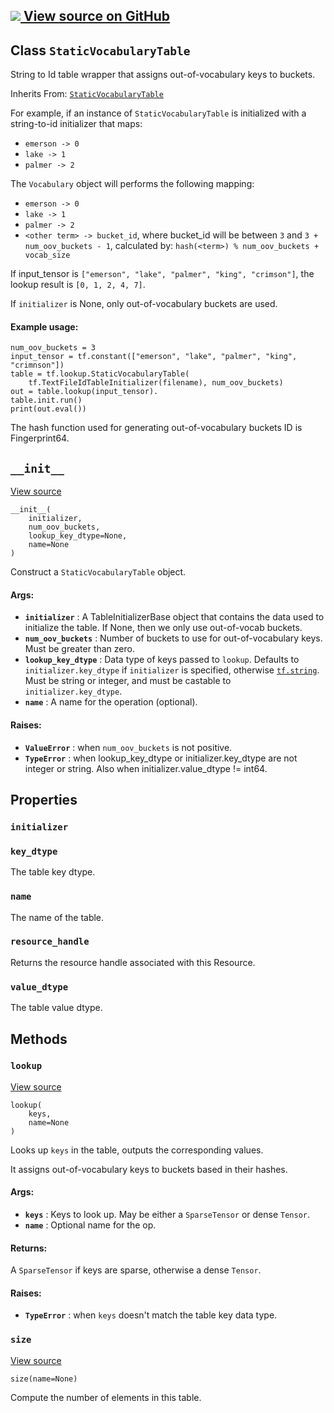 [ ![](https://tensorflow.google.cn/images/GitHub-Mark-32px.png) View source on
GitHub
](https://github.com/tensorflow/tensorflow/blob/r2.0/tensorflow/python/ops/lookup_ops.py#L1211-L1218)  
---  
  
## Class `StaticVocabularyTable`

String to Id table wrapper that assigns out-of-vocabulary keys to buckets.

Inherits From:
[`StaticVocabularyTable`](https://tensorflow.google.cn/api_docs/python/tf/lookup/StaticVocabularyTable)

For example, if an instance of `StaticVocabularyTable` is initialized with a
string-to-id initializer that maps:

  * `emerson -> 0`
  * `lake -> 1`
  * `palmer -> 2`

The `Vocabulary` object will performs the following mapping:

  * `emerson -> 0`
  * `lake -> 1`
  * `palmer -> 2`
  * `<other term> -> bucket_id`, where bucket_id will be between `3` and `3 + num_oov_buckets - 1`, calculated by: `hash(<term>) % num_oov_buckets + vocab_size`

If input_tensor is `["emerson", "lake", "palmer", "king", "crimson"]`, the
lookup result is `[0, 1, 2, 4, 7]`.

If `initializer` is None, only out-of-vocabulary buckets are used.

#### Example usage:

    
    
    num_oov_buckets = 3
    input_tensor = tf.constant(["emerson", "lake", "palmer", "king", "crimnson"])
    table = tf.lookup.StaticVocabularyTable(
        tf.TextFileIdTableInitializer(filename), num_oov_buckets)
    out = table.lookup(input_tensor).
    table.init.run()
    print(out.eval())
    

The hash function used for generating out-of-vocabulary buckets ID is
Fingerprint64.

## `__init__`

[View
source](https://github.com/tensorflow/tensorflow/blob/r2.0/tensorflow/python/ops/lookup_ops.py#L1077-L1136)

    
    
    __init__(
        initializer,
        num_oov_buckets,
        lookup_key_dtype=None,
        name=None
    )
    

Construct a `StaticVocabularyTable` object.

#### Args:

  * **`initializer`** : A TableInitializerBase object that contains the data used to initialize the table. If None, then we only use out-of-vocab buckets.
  * **`num_oov_buckets`** : Number of buckets to use for out-of-vocabulary keys. Must be greater than zero.
  * **`lookup_key_dtype`** : Data type of keys passed to `lookup`. Defaults to `initializer.key_dtype` if `initializer` is specified, otherwise [`tf.string`](https://tensorflow.google.cn/api_docs/python/tf#string). Must be string or integer, and must be castable to `initializer.key_dtype`.
  * **`name`** : A name for the operation (optional).

#### Raises:

  * **`ValueError`** : when `num_oov_buckets` is not positive.
  * **`TypeError`** : when lookup_key_dtype or initializer.key_dtype are not integer or string. Also when initializer.value_dtype != int64.

## Properties

### `initializer`

### `key_dtype`

The table key dtype.

### `name`

The name of the table.

### `resource_handle`

Returns the resource handle associated with this Resource.

### `value_dtype`

The table value dtype.

## Methods

### `lookup`

[View
source](https://github.com/tensorflow/tensorflow/blob/r2.0/tensorflow/python/ops/lookup_ops.py#L1168-L1207)

    
    
    lookup(
        keys,
        name=None
    )
    

Looks up `keys` in the table, outputs the corresponding values.

It assigns out-of-vocabulary keys to buckets based in their hashes.

#### Args:

  * **`keys`** : Keys to look up. May be either a `SparseTensor` or dense `Tensor`.
  * **`name`** : Optional name for the op.

#### Returns:

A `SparseTensor` if keys are sparse, otherwise a dense `Tensor`.

#### Raises:

  * **`TypeError`** : when `keys` doesn't match the table key data type.

### `size`

[View
source](https://github.com/tensorflow/tensorflow/blob/r2.0/tensorflow/python/ops/lookup_ops.py#L1159-L1166)

    
    
    size(name=None)
    

Compute the number of elements in this table.

